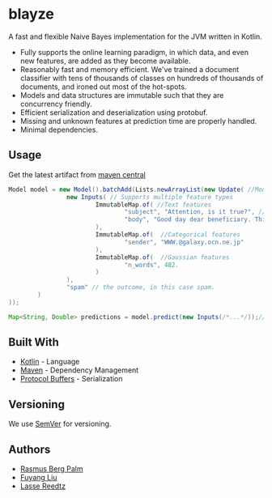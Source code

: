 # blayze

A fast and flexible Naive Bayes implementation for the JVM written in Kotlin.

 * Fully supports the online learning paradigm, in which data, and even new features, are added as they become available.
 * Reasonably fast and memory efficient. We've trained a document classifier with tens of thousands of classes on hundreds of thousands of documents, and ironed out most of the hot-spots.
 * Models and data structures are immutable such that they are concurrency friendly.
 * Efficient serialization and deserialization using protobuf.
 * Missing and unknown features at prediction time are properly handled.
 * Minimal dependencies.
  
## Usage

Get the latest artifact from [maven central](https://search.maven.org/#search%7Cga%7C1%7Cg%3A%22com.tradeshift%22%20a%3A%22blayze%22) 

````java
Model model = new Model().batchAdd(Lists.newArrayList(new Update( //Models are immutable
                new Inputs( // Supports multiple feature types
                        ImmutableMap.of( //Text features
                                "subject", "Attention, is it true?", //features are named.
                                "body", "Good day dear beneficiary. This is Secretary to president of Benin republic is writing this email ..." // multiple features of the same type have different names
                        ),
                        ImmutableMap.of(  //Categorical features
                                "sender", "WWW.@galaxy.ocn.ne.jp"
                        ),
                        ImmutableMap.of(  //Gaussian features
                                "n_words", 482.
                        )
                ),
                "spam" // the outcome, in this case spam.
        )
));

Map<String, Double> predictions = model.predict(new Inputs(/*...*/));// e.g. {"spam": 0.624, "ham": 0.376}
````

## Built With
 * [Kotlin](https://kotlinlang.org/) - Language
 * [Maven](https://maven.apache.org/) - Dependency Management
 * [Protocol Buffers](https://developers.google.com/protocol-buffers/) - Serialization
 
## Versioning

We use [SemVer](http://semver.org/) for versioning.

## Authors

 * [Rasmus Berg Palm](https://github.com/rasmusbergpalm)
 * [Fuyang Liu](https://github.com/liufuyang)
 * [Lasse Reedtz](https://github.com/lre)
